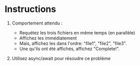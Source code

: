 # Instructions

1. Comportement attendu :
	- Requétez les trois fichiers en même temps (en parallèle)
	- Affichez les immédiatement
	- Mais, affichez les dans l'ordre: "file1", "file2", "file3".
	- Une qu'ils ont été affichés, affichez "Complete!".

2. Utilisez async/await pour résoudre ce problème
